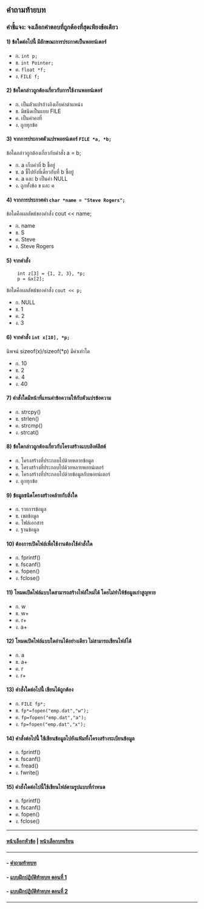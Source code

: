## คำถามท้ายบท
### คำชี้แจง: จงเลือกคำตอบที่ถูกต้องที่สุดเพียงข้อเดียว
#### 1)  ข้อใดต่อไปนี้ มีลักษณะการประกาศเป็นพอยน์เตอร์
* ก.  ```int p;```					
* ข.  ```int Pointer;```
* ค.  ```float *f;```					
* ง.  ```FILE f;```
#### 2)  ข้อใดกล่าวถูกต้องเกี่ยวกับการใช้งานพอยน์เตอร์
* ก.  เป็นตัวแปรอ้างอิงเก็บค่าตำแหน่ง		
* ข.  มีชนิดเป็นแบบ FILE
* ค.  เป็นค่าคงที่					
* ง.  ถูกทุกข้อ
#### 3)  จากการประกาศตัวแปรพอยน์เตอร์ ```FILE *a, *b;``` 
ข้อใดกล่าวถูกต้องเกี่ยวกับคำสั่ง a = b;
* ก.  a เก็บค่าที่ b ชี้อยู่				
* ข.  a ชี้ไปยังที่เดี่ยวกับที่ b ชี้อยู่
* ค.  a และ b เป็นค่า NULL			
* ง.  ถูกทั้งข้อ ข และ ค
#### 4)  จากการประกาศค่า ```char *name = "Steve Rogers";```
ข้อใดคือผลลัพธ์ของคำสั่ง cout << name;
* ก.  name					
* ข.  S
* ค.  Steve					
* ง.  Steve Rogers
#### 5)  จากคำสั่ง
```
	int z[3] = {1, 2, 3}, *p;
	p = &x[2];
```
ข้อใดคือผลลัพธ์ของคำสั่ง ```cout << p;```

* ก.  NULL					
* ข.  1
* ค.  2						
* ง.  3
#### 6)  จากคำสั่ง ```int x[10], *p;```
นิพจน์ sizeof(x)/sizeof(*p) มีค่าเท่าใด
* ก.  10						
* ข.  2
* ค.  4						
* ง.  40
#### 7)  คำสั่งใดมีหน้าที่แทนค่าข้อความให้กับตัวแปรข้อความ
* ก.  strcpy()					
* ข.  strlen()
* ค.  strcmp()					
* ง.  strcat()
#### 8)  ข้อใดกล่าวถูกต้องเกี่ยวกับโครงสร้างแบบลิงค์ลีสต์
* ก.  โครงสร้างที่ประกอบไปด้วยหลายข้อมูล
* ข.  โครงสร้างที่ประกอบไปด้วยหลายพอยน์เตอร์
* ค.  โครงสร้างที่ประกอบไปด้วยข้อมูลกับพอยน์เตอร์					
* ง.  ถูกทุกข้อ
#### 9)  ข้อมูลชนิดโครงสร้างคล้ายกับสิ่งใด
* ก.  รายการข้อมูล				
* ข.  เขตข้อมูล
* ค.  ไฟล์เอกสาร					
* ง.  ฐานข้อมูล
#### 10)  ต้องการเปิดไฟล์เพื่อใช้งานต้องใช้คำสั่งใด
* ก.  fprintf()					
* ข.  fscanf()
* ค.  fopen()					
* ง.  fclose()
#### 11)  โหมดเปิดไฟล์แบบใดสามารถสร้างไฟล์ใหม่ได้ โดยไม่ทำให้ข้อมูลเก่าสูญหาย
* ก.  w						
* ข.  w+
* ค.  r+						
* ง.  a+
#### 12)  โหมดเปิดไฟล์แบบใดอ่านได้อย่างเดียว ไม่สามารถเขียนไฟล์ได้
* ก.  a						
* ข.  a+
* ค.  r						
* ง.  r+
#### 13)  คำสั่งใดต่อไปนี้ เขียนได้ถูกต้อง
* ก.  ```FILE fp*;```					
* ข.  ```fp*=fopen("emp.dat","w");```
* ค.  ```fp=fopen("emp.dat","a");```			
* ง.  ```fp=fopen("emp.dat","x");```
#### 14)  คำสั่งต่อไปนี้ ใช้เขียนข้อมูลไปยังแฟ้มทั้งโครงสร้างระเบียนข้อมูล
* ก.  fprintf()					
* ข.  fscanf()
* ค.  fread()					
* ง.  fwrite()
#### 15)  คำสั่งใดต่อไปนี้ใช้เขียนไฟล์ตามรูปแบบที่กำหนด
* ก.  fprintf()					
* ข.  fscanf()
* ค.  fopen()					
* ง.  fclose()
---
#### [หน้าเลือกหัวข้อ](README.md) | [หน้าเลือกบทเรียน](../README.md)
---
#### - [คำถามท้ายบท](0830.md)
#### - [แบบฝึกปฏิบัติท้ายบท ตอนที่ 1](0850.md)
#### - [แบบฝึกปฏิบัติท้ายบท ตอนที่ 2](0870.md)
---
